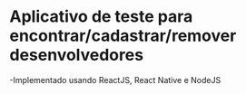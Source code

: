 # Aplicativo de teste para encontrar/cadastrar/remover desenvolvedores 
-Implementado usando ReactJS, React Native e NodeJS
